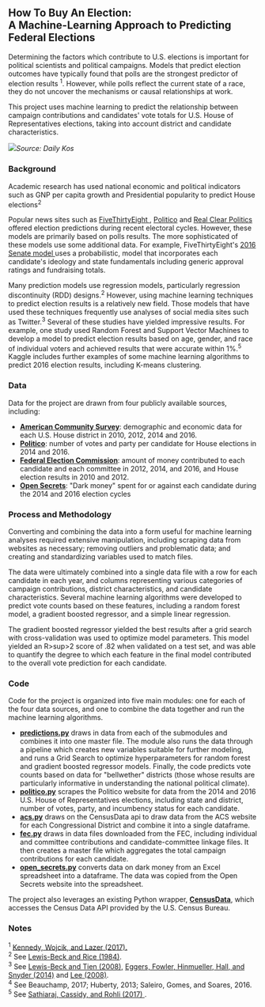 ## How To Buy An Election: <br> A Machine-Learning Approach to Predicting Federal Elections

Determining the factors which contribute to U.S. elections is important for political scientists and political campaigns. Models that predict election outcomes have typically found that polls are the strongest predictor of election results <sup>1</sup>. However, while polls reflect the current state of a race, they do not uncover the mechanisms or causal relationships at work.

This project uses machine learning to predict the relationship between campaign contributions and candidates' vote totals for U.S. House of Representatives elections, taking into account district and candidate characteristics.

<img src="https://images.dailykos.com/images/359021/original/2016_House_Margin_by_Party.png?1485791254"><i>Source: Daily Kos</image></i>

### Background

Academic research has used national economic and political indicators such as GNP per capita growth and Presidential popularity to predict House elections<sup>2</sup>

Popular news sites such as  <a href = https://projects.fivethirtyeight.com/congress-generic-ballot-polls/> FiveThirtyEight </a>, <a href = https://www.politico.com/news/2018-house-elections>Politico</a> and <a href = https://www.realclearpolitics.com/epolls/writeup/battle_for_the_house_of_representatives-51.html>Real Clear Politics</a> offered election predictions during recent electoral cycles. However, these models are primarily based on polls results. The more sophisticated of these models use some additional data. For example, FiveThirtyEight's <a href = https://projects.fivethirtyeight.com/2016-election-forecast/senate/>2016 Senate model </a>uses a probabilistic, model that incorporates each candidate's ideology and state fundamentals including generic approval ratings and fundraising totals.

Many prediction models use regression models, particularly regression discontinuity (RDD) designs.<sup>2</sup> However, using machine learning techniques to predict election results is a relatively new field. Those models that have used these techniques frequently use analyses of social media sites such as Twitter.<sup>3</sup>  Several of these studies have yielded impressive results. For example, one study used Random Forest and Support Vector Machines to develop a model to predict election results based on age, gender, and race of individual voters and achieved results that were accurate within 1%.<sup>5</sup> </a> Kaggle</a> includes further examples of some machine learning algorithms to predict 2016 election results, including K-means clustering.

### Data

Data for the project are drawn from four publicly available sources, including:
  * <a href = https://www.census.gov/programs-surveys/acs/><b>American Community Survey</b></a>: demographic and economic data for each U.S. House district in 2010, 2012, 2014 and 2016.
  * <a href=politico.com><b>Politico</b></a>: number of votes and party per candidate for House elections in 2014 and 2016.
  * <a href="fec.gov"><b>Federal Election Commission</b></a>:
  amount of money contributed to each candidate and each committee in 2012, 2014, and 2016, and House election results in 2010 and 2012.
  * <a href="www.opensecrets.org"><b>Open Secrets</b></a>: "Dark money" spent for or against each candidate during the 2014 and 2016 election cycles

### Process and Methodology

Converting and combining the data into a form useful for machine learning analyses required extensive manipulation, including scraping data from websites as necessary; removing outliers and problematic data;
and creating and standardizing variables used to match files.

The data were ultimately combined into a single data file with a row for each candidate in each year, and columns representing various categories of campaign contributions, district characteristics, and candidate characteristics. Several machine learning algorithms were developed to predict vote counts based on these features, including a random forest model, a gradient boosted regressor, and a simple linear regression.  

The gradient boosted regressor yielded the best results after a grid search with cross-validation was used to optimize model parameters.  This model yielded an R>sup>2</sup> score of .82 when validated on a test set, and was able to quantify the degree to which each feature in the final model contributed to the overall vote prediction for each candidate.


### Code

Code for the project is organized into five main modules: one for each of the four data sources, and one to combine the data together and run the machine learning algorithms.
* <a href = "https://github.com/AndrewBrodsky/election_predictions/blob/master/predictions.py"> <b>predictions.py</b></a> draws in data from each of the submodules and combines it into one master file.  The module also runs the data through a pipeline which creates new variables suitable for further modeling, and runs a Grid Search to optimize hyperparameters for random forest and gradient boosted regressor models. Finally, the code predicts vote counts based on data for "bellwether" districts (those whose results are particularly informative in understanding the national political climate).
* <a href = "https://github.com/AndrewBrodsky/election_predictions/blob/master/politico.py"> <b>politico.py</b></a> scrapes the Politico website for data from the 2014 and 2016 U.S. House of Representatives elections, including state and district, number of votes, party, and incumbency status for each candidate.
* <a href = "https://github.com/AndrewBrodsky/election_predictions/blob/master/acs.py"> <b>acs.py</b></a> draws on the CensusData api to draw data from the ACS website for each Congressional District and combine it into a single dataframe.
* <a href = "https://github.com/AndrewBrodsky/election_predictions/blob/master/fec.py"> <b>fec.py</b></a> draws in data files downloaded from the FEC, including individual and committee contributions and candidate-committee linkage files. It then creates a master file which aggregates the total campaign contributions for each candidate.
* <a href = "https://github.com/AndrewBrodsky/election_predictions/blob/master/open_secrets.py"> <b>open_secrets.py</b></a> converts data on dark money from an Excel spreadsheet into a dataframe. The data was copied from the Open Secrets website into the spreadsheet.





The project also leverages an existing Python wrapper, <a href = "https://jtleider.github.io/censusdata/"> <b>CensusData</b></a>, which accesses the Census Data API provided by the U.S. Census Bureau.




### Notes

<sup>1</sup> <a href = http://science.sciencemag.org/content/355/6324/515>Kennedy, Wojcik, and Lazer (2017).</a><br>
<sup>2</sup> See <a href = "http://www.jstor.org/stable/439492?seq=1#page_scan_tab_contents">Lewis-Beck and Rice (1984)</a>.<br>
<sup>3</sup> See <a href = https://www.sciencedirect.com/science/article/pii/S0169207008000289>Lewis-Beck and Tien (2008),</a> <a href= https://onlinelibrary.wiley.com/doi/full/10.1111/ajps.12127> Eggers, Fowler, Hinmueller, Hall, and Snyder (2014)</a> and <a href = https://www.sciencedirect.com/science/article/pii/S0304407607001121>Lee (2008)</a>.<br>
<sup>4</sup> See Beauchamp, 2017; Huberty, 2013; Saleiro, Gomes, and Soares, 2016.<br>
<sup>5</sup> See <a href = https://www.liebertpub.com/doi/full/10.1089/big.2017.0047> Sathiaraj, Cassidy, and Rohli (2017) </a>.
